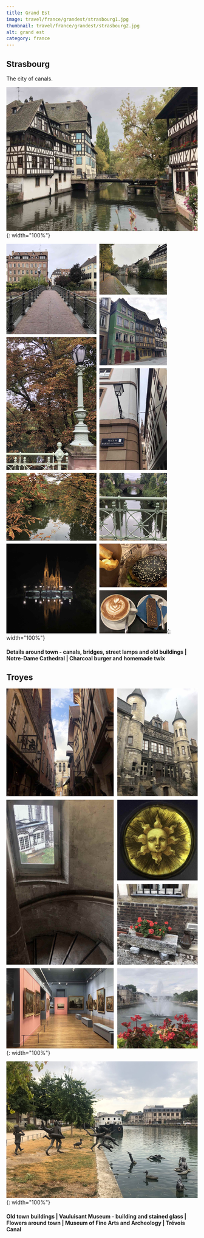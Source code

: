 ```yaml
---
title: Grand Est
image: travel/france/grandest/strasbourg1.jpg
thumbnail: travel/france/grandest/strasbourg2.jpg
alt: grand est
category: france
---
```


## Strasbourg

The city of canals.

![houses on the canal](./assets/img/travel/france/grandest/strasbourg2.jpg){: width="100%"}

![bridges, canals and street lamps](./assets/img/travel/france/grandest/strasbourg3.jpg){: width="100%"}

#### Details around town - canals, bridges, street lamps and old buildings | Notre-Dame Cathedral | Charcoal burger and homemade twix

## Troyes

![old buildings, museums and canal](./assets/img/travel/france/grandest/troyes1.jpg){: width="100%"}

![canal](./assets/img/travel/france/grandest/troyes2.jpg){: width="100%"}

#### Old town buildings | Vauluisant Museum - building and stained glass | Flowers around town | Museum of Fine Arts and Archeology | Trévois Canal
